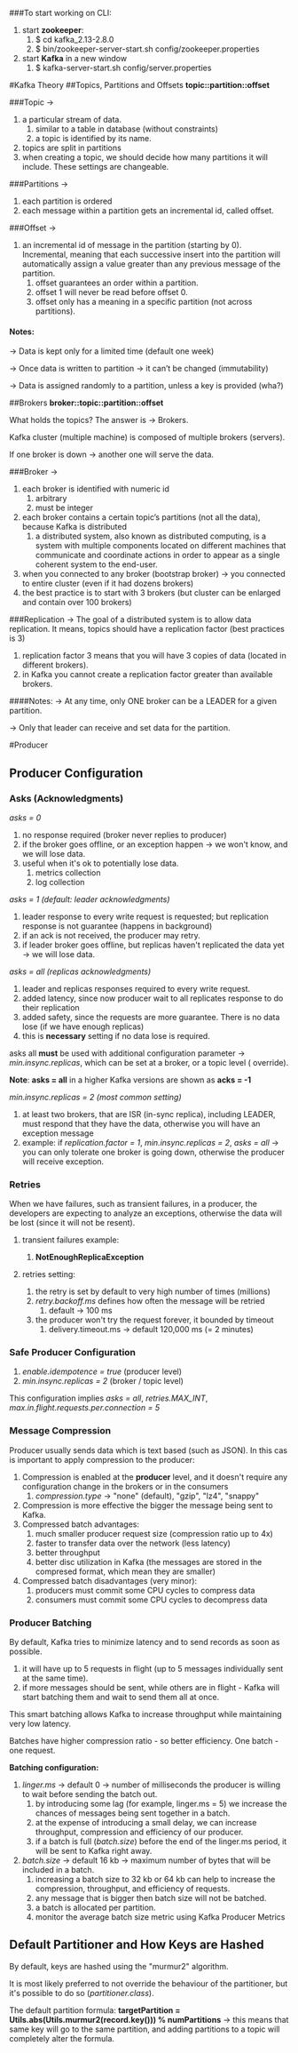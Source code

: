 ###To start working on CLI:
1. start __zookeeper__:
   1. $ cd kafka_2.13-2.8.0
   2. $ bin/zookeeper-server-start.sh config/zookeeper.properties
2. start __Kafka__ in a new window
   1. $ kafka-server-start.sh config/server.properties

#Kafka Theory
##Topics, Partitions and Offsets
__topic::partition::offset__

###Topic →
1. a particular stream of data.
   1. similar to a table in database (without constraints)
   2. a topic is identified by its name.
2. topics are split in partitions
3. when creating a topic, we should decide how many partitions it will include. These settings are changeable.

###Partitions →
1. each partition is ordered
2. each message within a partition gets an incremental id, called offset.

###Offset → 
1. an incremental id of message in the partition (starting by 0).
Incremental, meaning that each successive insert into the partition will automatically assign a value greater than any previous message of the partition.
   1. offset guarantees an order within a partition.
   2. offset 1 will never be read before offset 0.
   3. offset only has a meaning in a specific partition (not across partitions).

#### Notes:
→ Data is kept only for a limited time (default one week)

→ Once data is written to partition → it can’t be changed (immutability)

→ Data is assigned randomly to a partition, unless a key is provided (wha?)

##Brokers
__broker::topic::partition::offset__

What holds the topics? The answer is → Brokers. 

Kafka cluster (multiple machine) is composed of multiple brokers (servers).

If one broker is down → another one will serve the data.

###Broker →

1. each broker is identified with numeric id
   1. arbitrary
   2. must be integer
2. each broker contains a certain topic’s partitions (not all the data), because Kafka is distributed
   1. a distributed system, also known as distributed computing, is a system with multiple components located on different machines that
      communicate and coordinate actions in order to appear as a single coherent system to the end-user.
3. when you connected to any broker (bootstrap broker) → you connected to entire cluster (even if it had dozens brokers)
4. the best practice is to start with 3 brokers (but cluster can be enlarged and contain over 100 brokers)

###Replication →
The goal of a distributed system is to allow data replication.
It means, topics should have a replication factor (best practices is 3)

1. replication factor 3 means that you will have 3 copies of data (located in different brokers).
2. in Kafka you cannot create a replication factor greater than available brokers.

####Notes:
→ At any time, only ONE broker can be a LEADER for a given partition.

→ Only that leader can receive and set data for the partition.


#Producer
## Producer Configuration
### Asks (Acknowledgments)
_asks = 0_ 
1. no response required (broker never replies to producer)
2. if the broker goes offline, or an exception happen → we won't know, and we will lose data.
3. useful when it's ok to potentially lose data.
   1. metrics collection
   2. log collection
   
_asks = 1 (default: leader acknowledgments)_
1. leader response to every write request is requested; but replication response is not guarantee (happens in background)
2. if an ack is not received, the producer may retry.
3. if leader broker goes offline, but replicas haven't replicated the data yet → we will lose data.

_asks = all (replicas acknowledgments)_
1. leader and replicas responses required to every write request.
2. added latency, since now producer wait to all replicates response to do their replication
3. added safety, since the requests are more guarantee. There is no data lose (if we have enough replicas)
4. this is __necessary__ setting if no data lose is required.

asks all __must__ be used with additional configuration parameter → _min.insync.replicas_, which can be set at a broker, or a topic level (
override).

__Note__: __asks = all__ in a higher Kafka versions are shown as __acks = -1__

_min.insync.replicas = 2 (most common setting)_
1. at least two brokers, that are ISR (in-sync replica), including LEADER, must respond that they have the data, otherwise you will have an exception message
2. example: if _replication.factor = 1_, _min.insync.replicas = 2_, _asks = all_ → you can only tolerate one broker is going down,
otherwise the producer will receive exception.
   
### Retries
When we have failures, such as transient failures, in a producer, the developers are expecting to analyze an exceptions, otherwise the data will be lost (since it will not be resent).
1. transient failures example:
   1. __NotEnoughReplicaException__
   
2. retries setting:
   1. the retry is set by default to very high number of times (millions) 
   2. _retry.backoff.ms_ defines how often the message will be retried
      1. default → 100 ms
   3. the producer won't try the request forever, it bounded by timeout
      1. delivery.timeout.ms → default 120,000 ms (= 2 minutes)
   
### Safe Producer Configuration
1. _enable.idempotence = true_ (producer level)
2. _min.insync.replicas = 2_ (broker / topic  level)
   
This configuration implies _asks = all_, _retries.MAX_INT_, _max.in.flight.requests.per.connection = 5_

### Message Compression
Producer usually sends data which is text based (such as JSON). In this cas is important to apply compression to the producer:

1. Compression is enabled at the __producer__ level, and it doesn't require any configuration change in the brokers or in the consumers
   1. _compression.type_  → "none" (default), "gzip", "lz4", "snappy"
2. Compression is more effective the bigger the message being sent to Kafka.
3. Compressed batch advantages:
   1. much smaller producer request size (compression ratio up to 4x)
   2. faster to transfer data over the network (less latency)
   3. better throughput
   4. better disc utilization in Kafka (the messages are stored in the compresed format, which mean they are smaller)
4. Compressed batch disadvantages (very minor):
   1. producers must commit some CPU cycles to compress data
   2. consumers must commit some CPU cycles to decompress data

### Producer Batching

By default, Kafka tries to minimize latency and to send records as soon as possible.

1. it will have up to 5 requests in flight (up to 5 messages individually sent at the same time).
2. if more messages should be sent, while others are in flight - Kafka will start batching them and wait to send them all at once.

This smart batching allows Kafka to increase throughput while maintaining very low latency.

Batches have higher compression ratio - so better efficiency. One batch - one request.

__Batching configuration:__

1. _linger.ms_ → default 0 → number of milliseconds the producer is willing to wait before sending the batch out.
   1. by introducing some lag (for example, linger.ms = 5) we increase the chances of messages being sent together in a batch.
   2. at the expense of introducing a small delay, we can increase throughput, compression and efficiency of our producer.
   3. if a batch is full (_batch.size_) before the end of the linger.ms period, it will be sent to Kafka right away.
2. _batch.size_ → default 16 kb → maximum number of bytes that will be included in a batch.
   1. increasing a batch size to 32 kb or 64 kb can help to increase the compression, throughput, and efficiency of requests.
   2. any message that is bigger then batch size will not be batched.
   3. a batch is allocated per partition.
   3. monitor the average batch size metric using Kafka Producer Metrics

## Default Partitioner and How Keys are Hashed

By default, keys are hashed using the "murmur2" algorithm.

It is most likely preferred to not override the behaviour of the partitioner, but it's possible to do so (_partitioner.class_).

The default partition formula:
__targetPartition = Utils.abs(Utils.murmur2(record.key())) % numPartitions__  → this means that same key will go to the same partition, and
adding partitions to a topic will completely alter the formula.

